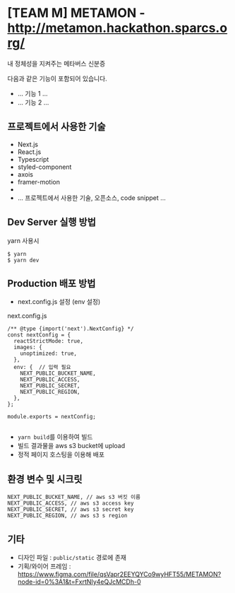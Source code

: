 # [TEAM M] METAMON - http://metamon.hackathon.sparcs.org/

내 정체성을 지켜주는 메타버스 신분증

다음과 같은 기능이 포함되어 있습니다.

- ... 기능 1 ...
- ... 기능 2 ...

## 프로젝트에서 사용한 기술

- Next.js
- React.js
- Typescript
- styled-component
- axois
- framer-motion
-
- ... 프로젝트에서 사용한 기술, 오픈소스, code snippet ...

## Dev Server 실행 방법

yarn 사용시

```
$ yarn
$ yarn dev
```

## Production 배포 방법

- next.config.js 설정 (env 설정)

next.config.js

```
/** @type {import('next').NextConfig} */
const nextConfig = {
  reactStrictMode: true,
  images: {
    unoptimized: true,
  },
  env: {  // 입력 필요
    NEXT_PUBLIC_BUCKET_NAME,
    NEXT_PUBLIC_ACCESS,
    NEXT_PUBLIC_SECRET,
    NEXT_PUBLIC_REGION,
  },
};

module.exports = nextConfig;


```

- `yarn build`를 이용하여 빌드
- 빌드 결과물을 aws s3 bucket에 upload
- 정적 페이지 호스팅을 이용해 배포

## 환경 변수 및 시크릿

```
NEXT_PUBLIC_BUCKET_NAME, // aws s3 버킷 이름
NEXT_PUBLIC_ACCESS, // aws s3 access key
NEXT_PUBLIC_SECRET, // aws s3 secret key
NEXT_PUBLIC_REGION, // aws s3 s region
```

## 기타

- 디자인 파일 : `public/static` 경로에 존재
- 기획/와이어 프레임 : https://www.figma.com/file/qsVapr2EEYQYCo9wyHFT55/METAMON?node-id=0%3A1&t=FxrtNIy4eQJcMCDh-0
